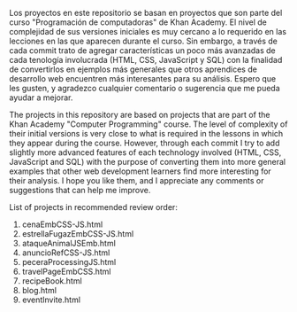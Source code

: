 Los proyectos en este repositorio se basan en proyectos que son parte del curso "Programación de computadoras" de Khan Academy.
El nivel de complejidad de sus versiones iniciales es muy cercano a lo requerido en las lecciones en las que aparecen durante el curso. Sin embargo, a través de cada commit trato de agregar características un poco más avanzadas de cada tenología involucrada (HTML, CSS, JavaScript y SQL) con la finalidad de convertirlos en ejemplos más generales que otros aprendices de desarrollo web encuentren más interesantes para su análisis.
Espero que les gusten, y agradezco cualquier comentario o sugerencia que me pueda ayudar a mejorar.

The projects in this repository are based on projects that are part of the Khan Academy "Computer Programming" course.
The level of complexity of their initial versions is very close to what is required in the lessons in which they appear during the course. However, through each commit I try to add slightly more advanced features of each technology involved (HTML, CSS, JavaScript and SQL) with the purpose of converting them into more general examples that other web development learners find more interesting for their analysis.
I hope you like them, and I appreciate any comments or suggestions that can help me improve.

List of projects in recommended review order:

1) cenaEmbCSS-JS.html
2) estrellaFugazEmbCSS-JS.html
3) ataqueAnimalJSEmb.html
4) anuncioRefCSS-JS.html
5) peceraProcessingJS.html
6) travelPageEmbCSS.html
7) recipeBook.html
8) blog.html
9) eventInvite.html
